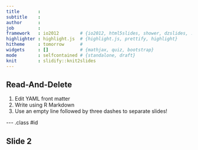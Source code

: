 ```yaml
---
title       : 
subtitle    : 
author      : 
job         : 
framework   : io2012        # {io2012, html5slides, shower, dzslides, ...}
highlighter : highlight.js  # {highlight.js, prettify, highlight}
hitheme     : tomorrow      # 
widgets     : []            # {mathjax, quiz, bootstrap}
mode        : selfcontained # {standalone, draft}
knit        : slidify::knit2slides
---
```


## Read-And-Delete

1. Edit YAML front matter
2. Write using R Markdown
3. Use an empty line followed by three dashes to separate slides!

--- .class #id 

## Slide 2

<script>
$('#myslide').on('slideenter', function(){
  $(this).find('article')
    .append('<iframe width="420" height="315" src="//www.youtube.com/embed/87S8yrxAwjY" frameborder="0" allowfullscreen></iframe>')
});
$('#myslide').on('slideleave', function(){
  $(this).find('iframe').remove();
});
</script>




